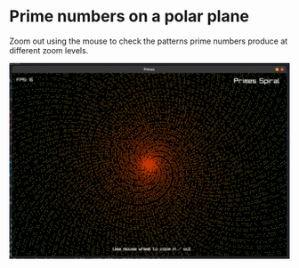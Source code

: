 # Prime numbers on a polar plane

Zoom out using the mouse to check the patterns prime numbers produce at different zoom levels.

![](scrn.png)
